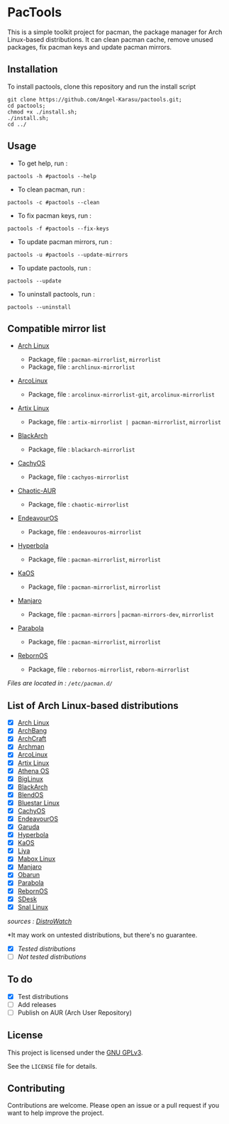 # PacTools

This is a simple toolkit project for pacman, the package manager for Arch Linux-based distributions. It can clean pacman cache, remove unused packages, fix pacman keys and update pacman mirrors.

## Installation

To install pactools, clone this repository and run the install script
```shell
git clone https://github.com/Angel-Karasu/pactools.git;
cd pactools;
chmod +x ./install.sh;
./install.sh;
cd ../
```

## Usage

- To get help, run :
```shell
pactools -h #pactools --help
```

- To clean pacman, run :
```shell
pactools -c #pactools --clean
```

- To fix pacman keys, run :
```shell
pactools -f #pactools --fix-keys
```

- To update pacman mirrors, run :
```shell
pactools -u #pactools --update-mirrors
```

- To update pactools, run :
```shell
pactools --update
```

- To uninstall pactools, run :
```shell
pactools --uninstall
```

## Compatible mirror list

- [Arch Linux](https://archlinux.org/mirrorlist/?country=all&protocol=https&use_mirror_status=on)
  - Package, file : `pacman-mirrorlist`, `mirrorlist`
  - Package, file : `archlinux-mirrorlist`

- [ArcoLinux](https://raw.githubusercontent.com/arcolinux/arcolinux-mirrorlist/master/etc/pacman.d/arcolinux-mirrorlist)
  - Package, file : `arcolinux-mirrorlist-git`, `arcolinux-mirrorlist`

- [Artix Linux](https://gitea.artixlinux.org/packages/artix-mirrorlist/raw/branch/master/mirrorlist)
  - Package, file : `artix-mirrorlist | pacman-mirrorlist`, `mirrorlist`

- [BlackArch](https://raw.githubusercontent.com/BlackArch/blackarch-site/master/blackarch-mirrorlist)
  - Package, file : `blackarch-mirrorlist`

- [CachyOS](https://raw.githubusercontent.com/CachyOS/CachyOS-PKGBUILDS/master/cachyos-mirrorlist/cachyos-mirrorlist)
  - Package, file : `cachyos-mirrorlist`

- [Chaotic-AUR](https://aur.chaotic.cx/mirrorlist.txt)
  - Package, file : `chaotic-mirrorlist`

- [EndeavourOS](https://gitlab.com/endeavouros-filemirror/PKGBUILDS/-/raw/master/endeavouros-mirrorlist/endeavouros-mirrorlist)
  - Package, file : `endeavouros-mirrorlist`

- [Hyperbola](https://www.hyperbola.info/mirrorlist/?country=all&protocol=https&use_mirror_status=on)
  - Package, file : `pacman-mirrorlist`, `mirrorlist`

- [KaOS](https://raw.githubusercontent.com/KaOSx/core/master/pacman-mirrorlist/mirrorlist)
  - Package, file : `pacman-mirrorlist`, `mirrorlist`

- [Manjaro](https://repo.manjaro.org/mirrors.json)
  - Package, file : `pacman-mirrors` | `pacman-mirrors-dev`, `mirrorlist`

- [Parabola](https://www.parabola.nu/mirrorlist/?country=all&protocol=https&use_mirror_status=on)
  - Package, file : `pacman-mirrorlist`, `mirrorlist`

- [RebornOS](https://raw.githubusercontent.com/RebornOS-Team/rebornos-mirrorlist/main/reborn-mirrorlist)
  - Package, file : `rebornos-mirrorlist`, `reborn-mirrorlist`

*Files are located in : `/etc/pacman.d/`*

## List of Arch Linux-based distributions

- [x] [Arch Linux](https://distrowatch.com/table.php?distribution=arch)
- [x] [ArchBang](https://distrowatch.com/table.php?distribution=archbang)
- [x] [ArchCraft](https://distrowatch.com/table.php?distribution=archcraft)
- [x] [Archman](https://distrowatch.com/table.php?distribution=archman)
- [x] [ArcoLinux](https://distrowatch.com/table.php?distribution=arco)
- [x] [Artix Linux](https://distrowatch.com/table.php?distribution=artix)
- [x] [Athena OS](https://distrowatch.com/table.php?distribution=athena)
- [x] [BigLinux](https://distrowatch.com/table.php?distribution=biglinux)
- [x] [BlackArch](https://distrowatch.com/table.php?distribution=blackarch)
- [x] [BlendOS](https://distrowatch.com/table.php?distribution=blendos)
- [X] [Bluestar Linux](https://distrowatch.com/table.php?distribution=bluestar)
- [x] [CachyOS](https://distrowatch.com/table.php?distribution=Cachyos)
- [x] [EndeavourOS](https://distrowatch.com/table.php?distribution=endeavour)
- [x] [Garuda](https://distrowatch.com/table.php?distribution=garuda)
- [x] [Hyperbola](https://distrowatch.com/table.php?distribution=hyperbola)
- [x] [KaOS](https://distrowatch.com/table.php?distribution=kaos)
- [x] [Liya](https://distrowatch.com/table.php?distribution=liya)
- [x] [Mabox Linux](https://distrowatch.com/table.php?distribution=mabox)
- [x] [Manjaro](https://distrowatch.com/table.php?distribution=manjaro)
- [x] [Obarun](https://distrowatch.com/table.php?distribution=obarun)
- [x] [Parabola](https://distrowatch.com/table.php?distribution=parabola)
- [x] [RebornOS](https://distrowatch.com/table.php?distribution=rebornos)
- [x] [SDesk](https://distrowatch.com/table.php?distribution=sdesk)
- [X] [Snal Linux](https://distrowatch.com/table.php?distribution=snal)

*sources : [DistroWatch](https://distrowatch.com)*

*It may work on untested distributions, but there's no guarantee.
- [x] *Tested distributions*
- [ ] *Not tested distributions*

## To do

- [x] Test distributions
- [ ] Add releases
- [ ] Publish on AUR (Arch User Repository)

## License

This project is licensed under the [GNU GPLv3](https://choosealicense.com/licenses/gpl-3.0/).

See the `LICENSE` file for details.

## Contributing

Contributions are welcome. Please open an issue or a pull request if you want to help improve the project.
